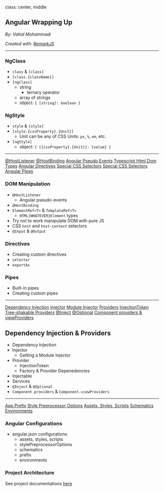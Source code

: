 class: center, middle

## Angular Wrapping Up

_By: Vahid Mohammadi_

<div class="fz-14">
    <i>Created with: <a href="https://github.com/gnab/remark">RemarkJS</a></i>
</div>

---

### NgClass

-   `class` & `[class]`
-   `[class.{className}]`
-   `[ngClass]`
    -   string
        -   ternary operator
    -   array of strings
    -   object: `{ [string]: boolean }`

### NgStyle

-   `style` & `[style]`
-   `[style.{cssProperty}.{Unit}]`
    -   Unit can be any of CSS Units: `px`, `%`, `em`, etc.
-   `[ngStyle]`
    -   object: `{ [{cssProperty}.{Unit}]: {value} }`

---

<div class="doc-link">
    <a href="https://medium.com/claritydesignsystem/four-ways-of-listening-to-dom-events-in-angular-part-2-hostlistener-1b66d45b3e3d">@HostListener</a>
    <a href="https://alligator.io/angular/hostbinding-hostlistener/">@HostBinding</a>
    <a href="https://medium.com/claritydesignsystem/angular-pseudo-events-d4e7f89247ee">Angular Pseudo Events</a>
    <a href="https://medium.com/@tomsu/typescript-tips-tricks-c8fdef998d50#73d6">Typescript Html Dom Types</a>
    <a href="https://angular.io/guide/attribute-directives">Angular Directives</a>
    <a href="https://angular.io/guide/component-styles#special-selectors">Special CSS Selectors</a>
    <a href="https://angular.io/guide/attribute-directives#pass-values-into-the-directive-with-an-input-data-binding">Special CSS Selectors</a>
    <a href="https://angular.io/guide/pipes">Angular Pipes</a>
</div>

### DOM Manipulation

-   `@HostListener`
    -   Angular pseudo-events
-   `@HostBinding`
-   `ElementRef<T>` & `TemplateRef<T>`
    -   `HTML{WHATEVER}Element` types
-   Try not to work manipulate DOM with pure JS
-   CSS `host` and `host-context` selectors
-   `@Input` & `@Output`

### Directives

-   Creating custom directives
-   `selector`
-   `exportAs`

### Pipes

-   Built-in pipes
-   Creating custom pipes

---

<div class="doc-link">
    <a href="https://stackoverflow.com/questions/130794/what-is-dependency-injection">Dependency Injection</a>
    <a href="https://codecraft.tv/courses/angular/dependency-injection-and-providers/injectors/">Injector</a>
    <a href="https://stackoverflow.com/a/43695820/1889607">Module Injector</a>
    <a href="https://codecraft.tv/courses/angular/dependency-injection-and-providers/providers/">Providers</a>
    <a href="https://codecraft.tv/courses/angular/dependency-injection-and-providers/tokens/">InjectionToken</a>
    <a href="https://angular.io/guide/dependency-injection-providers#tree-shakable-providers">Tree-shakable Providers</a>
    <a href="https://angular.io/api/core/Inject">@Inject</a>
    <a href="https://angular.io/api/core/Optional">@Optional</a>
    <a href="https://codecraft.tv/courses/angular/dependency-injection-and-providers/ngmodule-providers-vs-component-providers-vs-component-viewproviders/#_component_providers">Component providers & viewProviders</a>
</div>

## Dependency Injection & Providers

-   Dependency Injection
-   Injector
    -   Getting a Module Injector
-   Provider
    -   InjectionToken
    -   Factory & Provider Depenedencies
-   Injectable
-   Services
-   `@Inject` & `@Optional`
-   `Component.providers` & `Component.viewProviders`

---

<div class="doc-link">
    <a href="https://angular.io/guide/workspace-config#project-configuration-options">App Prefix</a>
    <a href="https://angular.io/guide/workspace-config#style-preprocessor-options/">Style Preprocessor Options</a>
    <a href="https://angular.io/guide/workspace-config#complex-configuration-values">Assets, Styles, Scripts</a>
    <a href="https://medium.com/angular-in-depth/overriding-angular-schematics-322aeb11bfb0">Schematics</a>
    <a href="https://medium.com/angular-in-depth/becoming-an-angular-environmentalist-45a48f7c20d8">Environments</a>
</div>

### Angular Configurations

-   angular.json configurations
    -   assets, styles, scripts
    -   stylePreprocessorOptions
    -   schematics
    -   prefix
    -   environments

### Project Architecture

See project documentations [here](https://www.notion.so/Angular-Project-1f579a2de93a4853b90e96ce108e37a4)
